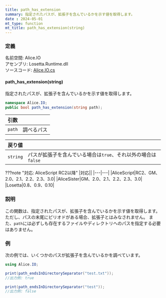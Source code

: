 ```yaml
---
title: path_has_extension
summary: 指定されたパスが、拡張子を含んでいるかを示す値を取得します。
date : 2024-05-01
mt_type: function
mt_title: path_has_extension(string)
---
```


### 定義
名前空間: Alice.IO<br/>
アセンブリ: Losetta.Runtime.dll<br/>
ソースコード: [Alice.IO.cs](https://github.com/WSOFT-Project/Losetta/blob/master/Losetta.Runtime/Alice.IO.cs)

#### path_has_extension(string)

指定されたパスが、拡張子を含んでいるかを示す値を取得します。

```cs title="AliceScript"
namespace Alice.IO;
public bool path_has_extension(string path);
```

|引数| |
|-|-|
|`path`|調べるパス|

|戻り値| |
|-|-|
|`string`|パスが拡張子を含んでいる場合は`true`、それ以外の場合は`false`|

???note "対応: AliceScript RC2以降"
    |対応||
    |---|---|
    |AliceScript|RC2、GM、2.0、2.1、2.2、2.3、3.0|
    |AliceSister|GM、2.0、2.1、2.2、2.3、3.0|
    |Losetta|0.8、0.9、0.10|

### 説明
この関数は、指定されたパスが、拡張子を含んでいるかを示す値を取得します。
ただし、パスの末尾にピリオドがある場合、拡張子とはみなされません。
また、`path`には必ずしも存在するファイルやディレクトリへのパスを指定する必要はありません。

### 例
次の例では、いくつかのパスが拡張子を含んでいるかを調べています。

```cs title="AliceScript"
using Alice.IO;

print(path_endsInDirectorySeparator("test.txt"));
//出力例: true

print(path_endsInDirectorySeparator("test"));
//出力例: false
```